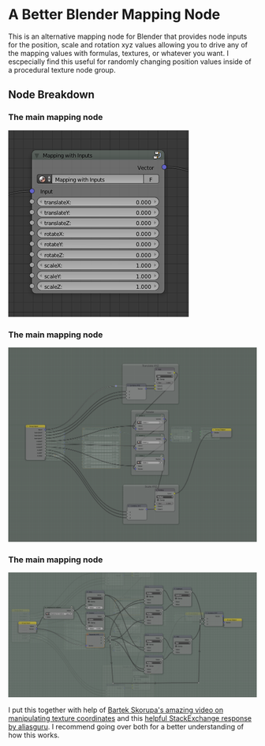 # A Better Blender Mapping Node

This is an alternative mapping node for Blender that provides node inputs for the position, scale and rotation xyz values allowing you to drive any of the mapping values with formulas, textures, or whatever you want. I escpecially find this useful for randomly changing position values inside of a procedural texture node group.

## Node Breakdown

### The main mapping node
<img src="/assets/img/screenshot-main-node.png">

### The main mapping node
<img src="/assets/img/screenshot-mapping-interior.png">

### The main mapping node
<img src="/assets/img/screenshot-rotate-node.png">


I put this together with help of <a href="https://www.youtube.com/watch?v=kAUmLcXhUj0&t=1236s">Bartek Skorupa's amazing video on manipulating texture coordinates</a> and this <a href="https://blender.stackexchange.com/questions/58426/use-another-node-to-control-vector-mapping">helpful StackExchange response by aliasguru</a>. I recommend going over both for a better understanding of how this works.